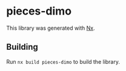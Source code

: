 # pieces-dimo

This library was generated with [Nx](https://nx.dev).

## Building

Run `nx build pieces-dimo` to build the library.
